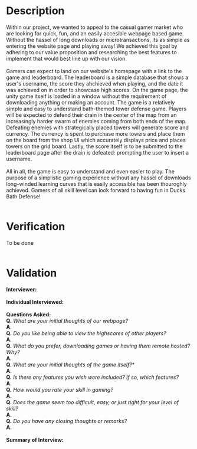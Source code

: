 # Description
Within our project, we wanted to appeal to the casual gamer market who are looking for quick, fun, and an easily accesible webpage based game.
Without the hassel of long downloads or microtransactions, its as simple as entering the website page and playing away!
We achieved this goal by adhering to our value proposition and researching the best features to implement that would best line up with our vision.
<br>
<br>
Gamers can expect to land on our website's homepage with a link to the game and leaderboard. 
The leaderboard is a simple database that shows a user's username, the score they ahchieved when playing, and the date it was achieved on in order to showcase high scores.
On the game page, the unity game itself is loaded in a window without the requirement of downloading anything or making an account.
The game is a relatively simple and easy to understand bath-themed tower defense game.
Players will be expected to defend their drain in the center of the map from an increasingly harder swarm of enemies coming from both ends of the map.
Defeating enemies with strategically placed towers will generate score and currency.
The currency is spent to purchase more towers and place them on the board from the shop UI which accurately displays price and places towers on the grid board.
Lastly, the score itself is to be submitted to the leaderboard page after the drain is defeated: prompting the user to insert a username.
<br>
<br>
All in all, the game is easy to understand and even easier to play.
The purpose of a simplistic gaming experience without any hassel of downloads long-winded learning curves that is easily accessible has been thouroghly achieved.
Gamers of all skill level can look forward to having fun in Ducks Bath Defense!
<br>
<br>

# Verification
To be done
<br>
<br>

# Validation
**Interviewer:**
<br>
<br>
**Individual Interviewed:**
<br>
<br>
**Questions Asked:**
<br>
**Q.** *What are your initial thoughts of our webpage?*
<br>
**A.**
<br>
**Q.** *Do you like being able to view the highscores of other players?*
<br>
**A.**
<br>
**Q.** *What do you prefer, downloading games or having them remote hosted? Why?*
<br>
**A.**
<br>
**Q.** *What are your initial thoughts of the game itself?**
<br>
**A.**
<br>
**Q.** *Is there any features you wish were included? If so, which features?*
<br>
**A.**
<br>
**Q.** *How would you rate your skill in gaming?*
<br>
**A.**
<br>
**Q.** *Does the game seem too difficult, easy, or just right for your level of skill?*
<br>
**A.**
<br>
**Q.** *Do you have any closing thoughts or remarks?*
<br>
**A.**
<br>
<br>
**Summary of Interview:**
